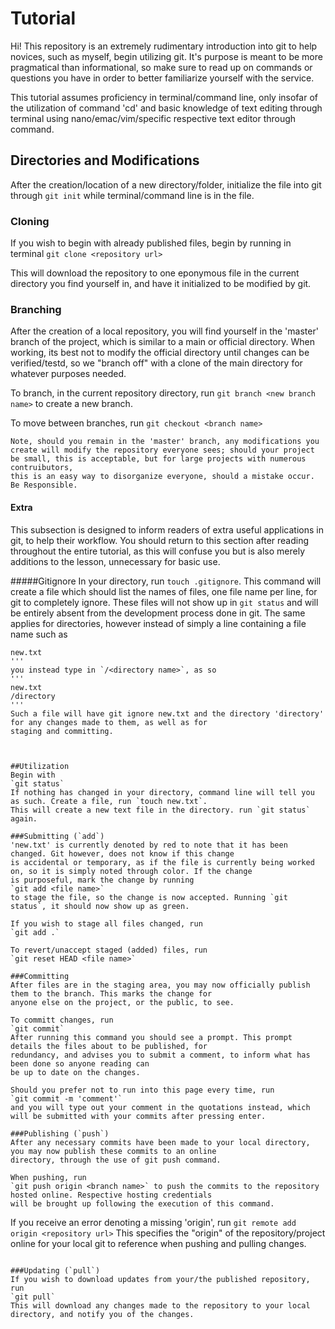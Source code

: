 # Tutorial
Hi! This repository is an extremely rudimentary introduction into git to help novices, such as myself, begin utilizing git. 
It's purpose is meant to be more pragmatical than informational, so make sure to read up on commands or questions 
you have in order to better familiarize yourself with the service.

This tutorial assumes proficiency in terminal/command line, only insofar of the utilization of command 'cd' and basic knowledge of text editing through terminal using nano/emac/vim/specific respective text editor through command.



## Directories and Modifications
After the creation/location of a new directory/folder, initialize the file into git through
`git init`
while terminal/command line is in the file. 

### Cloning
If you wish to begin with already published files, begin by running in terminal
`git clone <repository url>`

This will download the repository to one eponymous file in the current directory you find yourself in, and have 
it initialized to be modified by git.

### Branching
After the creation of a local repository, you will find yourself in the 'master' branch of the project, 
which is similar to a main or official directory. When working, its best not to modify the official directory 
until changes can be verified/testd, so we "branch off" with a clone of the main directory for whatever purposes needed.

To branch, in the current repository directory, run
`git branch <new branch name>`
to create a new branch.

To move between branches, run
`git checkout <branch name>`

```
Note, should you remain in the 'master' branch, any modifications you create will modify the repository everyone sees; should your project be small, this is acceptable, but for large projects with numerous contruibutors,
this is an easy way to disorganize everyone, should a mistake occur. Be Responsible.
```

#### **Extra**
This subsection is designed to inform readers of extra useful applications in git, to help their workflow. You should
return to this section after reading throughout the entire tutorial, as this will confuse you but is also merely additions
to the lesson, unnecessary for basic use.

#####Gitignore
In your directory, run `touch .gitignore`.
This command will create a file which should list the names of files, one file name per line, for git to completely ignore. These
files will not show up in `git status` and will be entirely absent from the development process done in git. The same
applies for directories, however instead of simply a line containing a file name such as 
```
new.txt
'''
you instead type in `/<directory name>`, as so
'''
new.txt
/directory
'''
Such a file will have git ignore new.txt and the directory 'directory' for any changes made to them, as well as for
staging and committing.



##Utilization
Begin with 
`git status`
If nothing has changed in your directory, command line will tell you as such. Create a file, run `touch new.txt`.
This will create a new text file in the directory. run `git status` again.

###Submitting (`add`)
'new.txt' is currently denoted by red to note that it has been changed. Git however, does not know if this change
is accidental or temporary, as if the file is currently being worked on, so it is simply noted through color. If the change
is purposeful, mark the change by running
`git add <file name>`
to stage the file, so the change is now accepted. Running `git status`, it should now show up as green.

If you wish to stage all files changed, run
`git add .`

To revert/unaccept staged (added) files, run 
`git reset HEAD <file name>`

###Committing
After files are in the staging area, you may now officially publish them to the branch. This marks the change for 
anyone else on the project, or the public, to see.

To committ changes, run
`git commit`
After running this command you should see a prompt. This prompt details the files about to be published, for
redundancy, and advises you to submit a comment, to inform what has been done so anyone reading can 
be up to date on the changes.

Should you prefer not to run into this page every time, run
`git commit -m 'comment'`
and you will type out your comment in the quotations instead, which will be submitted with your commits after pressing enter.

###Publishing (`push`)
After any necessary commits have been made to your local directory, you may now publish these commits to an online 
directory, through the use of git push command.

When pushing, run
`git push origin <branch name>` to push the commits to the repository hosted online. Respective hosting credentials
will be brought up following the execution of this command.

```
If you receive an error denoting a missing 'origin', run
`git remote add origin <repository url>`
This specifies the "origin" of the repository/project online for your local git to reference when pushing and pulling
changes.
```

###Updating (`pull`)
If you wish to download updates from your/the published repository, run
`git pull`
This will download any changes made to the repository to your local directory, and notify you of the changes.

